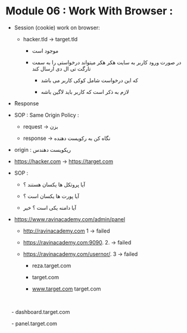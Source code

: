 # Module 06 : Work With Browser :

- Session (cookie) work on browser:
  
  - hacker.tld -> target.tld 
    
    - موجود است 
    
    - در صورت ورود کاربر به سایت هکر هکر میتواند درخواستی را به سمت تارگت تی ال دی ارسال کند
      
      - که این درخواست شامل کوکی کاربر می باشد 
      
      - لازم به ذکر است که کاربر باید لاگین باشه 

- ًResponse 

- SOP : Same Origin Policy : 
  
  - request -> بزن
  
  - response -> نگاه کن به رکویست دهنده

- origin : ریکویست دهندس 



- https://hacker.com -> https://target.com 

- SOP : 
  
  - آیا پروتکل ها یکسان هستند ؟ 
  
  - آیا پورت ها یکسان است ؟ 
  
  - آیا دامنه یکی است ؟ خیر 



- https://www.ravinacademy.com/admin/panel
  
  - http://ravinacademy.com 1 -> failed 
  
  - https://ravinacademy.com:9090.  2. -> failed 
  
  - https://ravinacademy.com/usernor/. 3 -> failed 
    
    - reza.target.com
    
    - target.com 
    
    - www.target.com target.com 

     

    - dashboard.target.com

    - panel.target.com 


